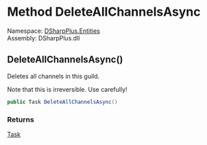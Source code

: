 # Method DeleteAllChannelsAsync

Namespace: [DSharpPlus.Entities](DSharpPlus.Entities.md)  
Assembly: DSharpPlus.dll

## <a id="DSharpPlus_Entities_DiscordGuild_DeleteAllChannelsAsync"></a>DeleteAllChannelsAsync\(\)

<p>Deletes all channels in this guild.</p>
<p>Note that this is irreversible. Use carefully!</p>

```csharp
public Task DeleteAllChannelsAsync()
```

### Returns

[Task](https://learn.microsoft.com/dotnet/api/system.threading.tasks.task)

